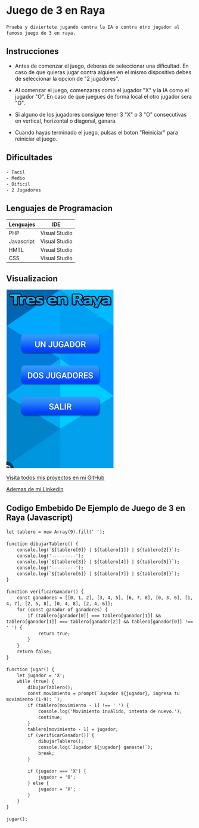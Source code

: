 # Juego de 3 en Raya
    Prueba y diviertete jugando contra la IA o contra otro jugador al famoso juego de 3 en raya.
## Instrucciones

 - Antes de comenzar el juego, deberas de seleccionar una dificultad. En caso de que quieras jugar contra alguien en el mismo dispositivo debes de seleccionar la opcion de "2 jugadores".

 - Al comenzar el juego, comenzaras como el jugador "X" y la IA como el jugador "O". En caso de que juegues de forma local el otro jugador sera "O".

 - Si alguno de los jugadores consigue tener 3 "X" o 3 "O" consecutivas en vertical, horizontal o diagonal, ganara.

 - Cuando hayas terminado el juego, pulsas el boton "Reiniciar" para reiniciar el juego.

## Dificultades
    - Facil
    - Medio
    - Dificil
    - 2 Jugadores

## Lenguajes de Programacion

| Lenguajes     | IDE           |
| ------------- | ------------- |
| PHP           | Visual Studio |
| Javascript    | Visual Studio |
| HMTL          | Visual Studio |
| CSS            | Visual Studio |

## Visualizacion 

![Juego de 3 en raya](./pantallaInicio.png)

[Visita todos mis proyectos en mi GitHub](https://github.com/plaazaa03)

[Ademas de mi Linkedin](www.linkedin.com/in/raúl-plaza-gálvez-47b892253)

## Codigo Embebido De Ejemplo de Juego de 3 en Raya (Javascript)
```
let tablero = new Array(9).fill(' ');

function dibujarTablero() {
    console.log(`${tablero[0]} | ${tablero[1]} | ${tablero[2]}`);
    console.log('---------');
    console.log(`${tablero[3]} | ${tablero[4]} | ${tablero[5]}`);
    console.log('---------');
    console.log(`${tablero[6]} | ${tablero[7]} | ${tablero[8]}`);
}

function verificarGanador() {
    const ganadores = [[0, 1, 2], [3, 4, 5], [6, 7, 8], [0, 3, 6], [1, 4, 7], [2, 5, 8], [0, 4, 8], [2, 4, 6]];
    for (const ganador of ganadores) {
        if (tablero[ganador[0]] === tablero[ganador[1]] && tablero[ganador[1]] === tablero[ganador[2]] && tablero[ganador[0]] !== ' ') {
            return true;
        }
    }
    return false;
}

function jugar() {
    let jugador = 'X';
    while (true) {
        dibujarTablero();
        const movimiento = prompt(`Jugador ${jugador}, ingresa tu movimiento (1-9): `);
        if (tablero[movimiento - 1] !== ' ') {
            console.log('Movimiento inválido, intenta de nuevo.');
            continue;
        }
        tablero[movimiento - 1] = jugador;
        if (verificarGanador()) {
            dibujarTablero();
            console.log(`Jugador ${jugador} ganaste!`);
            break;
        }

        if (jugador === 'X') {
            jugador = 'O';
        } else {
            jugador = 'X';
        }
    }
}

jugar();
```



